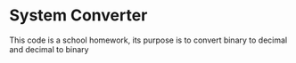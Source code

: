 # System Converter

This code is a school homework, its purpose is to convert binary to decimal and decimal to binary
